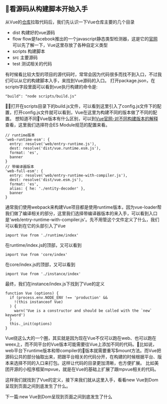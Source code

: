 ## 看源码从构建脚本开始入手

从Vue的[仓库](https://github.com/vuejs/vue)拉取代码后，我们先认识一下Vue仓库主要的几个目录

+ dist 构建好的vue源码
+ flow flow是facebook推出的一个javascript静态类型检测器，这是它的[官网](https://flow.org/)可以先了解一下，Vue这里存放了各种自定义类型
+ scripts 构建脚本
+ src 主要源码
+ test 测试相关的代码

有时候看比较大型的项目的源代码时，常常会因为代码很多而找不到入口，不过我们可以从它的构建脚本入手，来找到Vue源码的入口。
打开package.json，在scripts字段里面可以看到vue执行构建的命令是:

    "build": "node scripts/build.js"

打开在scripts目录下的build.js文件，可以看到这里引入了config.js文件下的配置，打开config.js文件就可以看到，Vue在这里为构建不同的版本做了不同的配置。
想知道不同Vue版本有什么区别，可以到[Vue官网-对不同构建版本的解释](https://cn.vuejs.org/v2/guide/installation.html#%E5%AF%B9%E4%B8%8D%E5%90%8C%E6%9E%84%E5%BB%BA%E7%89%88%E6%9C%AC%E7%9A%84%E8%A7%A3%E9%87%8A)查看，这里我们选择符合ES Module规范的配置来看。

    // runtime版本
    'web-runtime-esm': {
      entry: resolve('web/entry-runtime.js'),
      dest: resolve('dist/vue.runtime.esm.js'),
      format: 'es',
      banner
    }
    // 带编译器版本
    'web-full-esm': {
      entry: resolve('web/entry-runtime-with-compiler.js'),
      dest: resolve('dist/vue.esm.js'),
      format: 'es',
      alias: { he: './entity-decoder' },
      banner
    }

通常我们使用webpack来构建Vue项目都是使用runtime版本，因为vue-loader帮我们做了编译相关的部分，这里我们选择带编译器版本的来入手，可以看到入口是'web/entry-runtime-with-compiler.js'。先不用管这个文件定义了什么，我们可以看到在它的头部引入了Vue

    import Vue from './runtime/index'

在runtime/index.js的顶部，又可以看到

    import Vue from 'core/index'

在core/index.js的顶部，又可以看到

    import Vue from './instance/index'

最终，我们在instance/index.js下找到了Vue的定义

    function Vue (options) {
      if (process.env.NODE_ENV !== 'production' &&
        !(this instanceof Vue)
      ) {
        warn('Vue is a constructor and should be called with the `new` keyword')
      }
      this._init(options)
    }

Vue绕这么大的一个圈，其实就是因为现在Vue不仅可以跑在web、也可以跑在weex上，而不同平台的Vue版本可能需要往Vue上添加不同的代码。比如说，web平台下runtime版本和带compiler的版本就需要重写$mount方法。而Vue把源码公共的部分抽取出来，把跟平台相关的代码分开，在构建的时候根据平台、版本来选择不同的入口来打包。这样让代码的目录更加清晰，也方便扩展。
比如美团开源的小程序框架mpvue，就是在Vue的基础上扩展了跟mpvue相关的代码。

这样我们就找到了Vue的定义，接下来我们就从这里入手，看看new Vue到Dom呈现到页面之间到底发生了什么。

下一篇:new Vue到Dom呈现到页面之间到底发生了什么